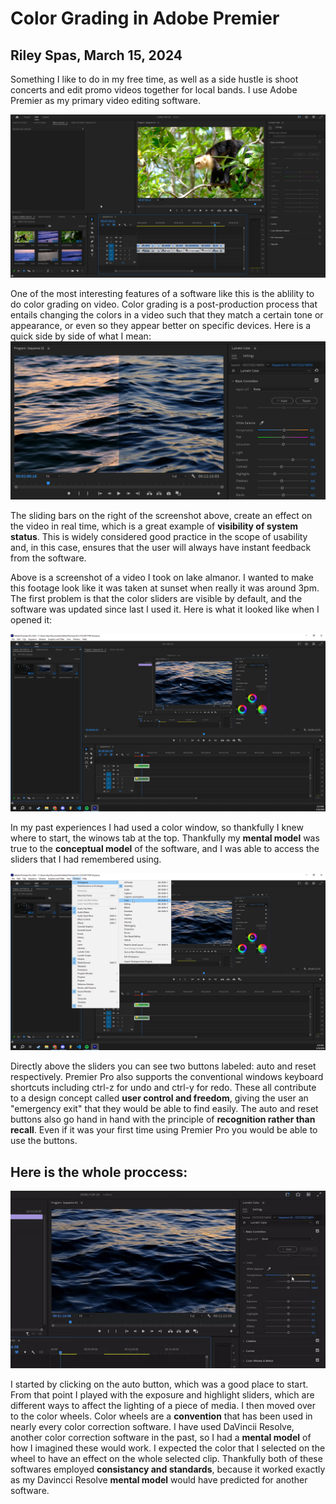 # Color Grading in Adobe Premier

## Riley Spas, March 15, 2024

Something I like to do in my free time, as well as a side hustle is shoot concerts and edit promo videos together for local bands. I use Adobe Premier as my primary video editing software.

![Image2](assets/Image2)

One of the most interesting features of a software like this is the ablility to do color grading on video. Color grading is a post-production process that entails changing the colors in a video such that they match a certain tone or appearance, or even so they appear better on specific devices.  Here is a quick side by side of what I mean:
![Image1](assets/Image1.png)

The sliding bars on the right of the screenshot above, create an effect on the video in real time, which is a great example of **visibility of system status**. This is widely considered good practice in the scope of usability and, in this case, ensures that the user will always have instant feedback from the software.

Above is a screenshot of a video I took on lake almanor. I wanted to make this footage look like it was taken at sunset when really it was around 3pm. The first problem is that the color sliders are visible by default, and the software was updated since last I used it. Here is what it looked like when I opened it:

![Image1](assets/Image3.png)

In my past experiences I had used a color window, so thankfully I knew where to start, the winows tab at the top.  Thankfully my **mental model** was true to the **conceptual model** of the software, and I was able to access the sliders that I had remembered using.

![Image1](assets/Image4.png)

Directly above the sliders you can see two buttons labeled: auto and reset respectively. Premier Pro also supports the conventional windows keyboard shortcuts including ctrl-z for undo and ctrl-y for redo. These all contribute to a design concept called **user control and freedom**, giving the user an "emergency exit" that they would be able to find easily.  The auto and reset buttons also go hand in hand with the principle of **recognition rather than recall**. Even if it was your first time using Premier Pro you would be able to use the buttons.
## Here is the whole proccess:
![Premier Proccess Gif](assets/gif1.gif)

I started by clicking on the auto button, which was a good place to start.  From that point I played with the exposure and highlight sliders, which are different ways to affect the lighting of a piece of media.  I then moved over to the color wheels.  Color wheels are a **convention** that has been used in nearly every color correction software. I have used DaVincii Resolve, another color correction software in the past, so I had a **mental model** of how I imagined these would work. 
I expected the color that I selected on the wheel to have an effect on the whole selected clip. Thankfully both of these softwares employed **consistancy and standards**, because it worked exactly as my Davincci Resolve **mental model** would have predicted for another software.
